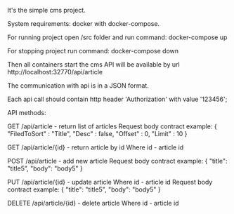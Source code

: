 It's the simple cms project.

System requirements: docker with docker-compose.

For running project open /src folder and run command: docker-compose up

For stopping project run command: docker-compose down

Then all containers start the cms API will be available by url http://localhost:32770/api/article

The communication with api is in a JSON format.

Each api call should contain http header 'Authorization' with value '123456';

API methods:

GET /api/article - return list of articles
Request body contract example:
{
  "FiledToSort" : "Title",
  "Desc" : false,
  "Offset" : 0,
  "Limit" : 10
}

GET /api/article/{id} - return article by id
Where id - article id

POST /api/article - add new article
Request body contract example:
{
    "title": "title5",
    "body": "body5"
}

PUT /api/article/{id} - update article
Where id - article id
Request body contract example:
{
    "title": "title5",
    "body": "body5"
}

DELETE /api/article/{id} - delete article
Where id - article id